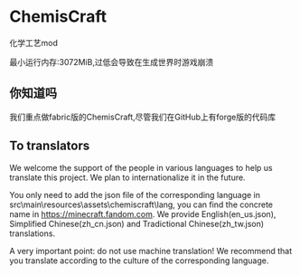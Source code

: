 # ChemisCraft
 化学工艺mod

最小运行内存:3072MiB,过低会导致在生成世界时游戏崩溃

## 你知道吗

我们重点做fabric版的ChemisCraft,尽管我们在GitHub上有forge版的代码库

## To translators

We welcome the support of the people in various languages to help us translate this project. We plan to internationalize it in the future.

You only need to add the json file of the corresponding language in src\main\resources\assets\chemiscraft\lang, you can find the concrete name in https://minecraft.fandom.com. We provide English(en_us.json), Simplified Chinese(zh_cn.json) and Tradictional Chinese(zh_tw.json) translations.

A very important point: do not use machine translation! We recommend that you translate according to the culture of the corresponding language.

